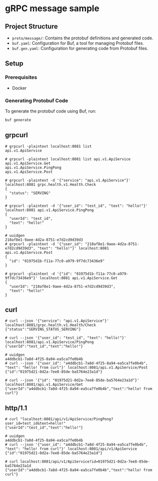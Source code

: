 # gRPC message sample
## Project Structure

- `proto/message/`: Contains the protobuf definitions and generated code.
- `buf.yaml`: Configuration for Buf, a tool for managing Protobuf files.
- `buf.gen.yaml`: Configuration for generating code from Protobuf files.

## Setup

### Prerequisites

- Docker

### Generating Protobuf Code

To generate the protobuf code using Buf, run:
```bash
buf generate
```

## grpcurl
```console
# grpcurl -plaintext localhost:8081 list
api.v1.ApiService
```
```console
# grpcurl -plaintext localhost:8081 list api.v1.ApiService
api.v1.ApiService.Get
api.v1.ApiService.PingPong
api.v1.ApiService.Post
```
```console
# grpcurl -plaintext -d '{"service": "api.v1.ApiService"}' localhost:8081 grpc.health.v1.Health.Check
{
  "status": "SERVING"
}
```
```console
# grpcurl -plaintext -d '{"user_id": "test_id", "text": "hello!"}' localhost:8081 api.v1.ApiService.PingPong
{
  "userId": "test_id",
  "text": "hello!"
}
```
```console
# uuidgen
210af8e1-9aee-4d2a-8751-e7d2cd9d39d3
# grpcurl -plaintext -d '{"user_id": "210af8e1-9aee-4d2a-8751-e7d2cd9d39d3", "text": "hello!"}' localhost:8081 api.v1.ApiService.Post
{
  "id": "01975d1b-f11a-77c0-a979-9f7dc73436e9"
}
```
```console
# grpcurl -plaintext -d '{"id": "01975d1b-f11a-77c0-a979-9f7dc73436e9"}' localhost:8081 api.v1.ApiService.Get
{
  "userId": "210af8e1-9aee-4d2a-8751-e7d2cd9d39d3",
  "text": "hello!"
}
```

## curl
```console
# curl --json '{"service": "api.v1.ApiService"}' localhost:8081/grpc.health.v1.Health/Check
{"status":"SERVING_STATUS_SERVING"}
```
```console
# curl --json '{"user_id": "test_id", "text": "hello!"}' localhost:8081/api.v1.ApiService/PingPong
{"userId":"test_id","text":"hello!"}
```
```console
# uuidgen
a4ddbcb1-7a8d-4f25-8a94-ea5ca7fe0b4b
# curl --json '{"user_id": "a4ddbcb1-7a8d-4f25-8a94-ea5ca7fe0b4b", "text": "hello! from curl"}' localhost:8081/api.v1.ApiService/Post
{"id":"01975d21-0d2a-7ee8-85de-ba5764e23a1d"}
```
```console
# curl --json '{"id": "01975d21-0d2a-7ee8-85de-ba5764e23a1d"}' localhost:8081/api.v1.ApiService/Get
{"userId":"a4ddbcb1-7a8d-4f25-8a94-ea5ca7fe0b4b","text":"hello! from curl"}
```

## http/1.1
```console
# curl "localhost:8081/api/v1/ApiService/PingPong?user_id=test_id&text=hello!"
{"userId":"test_id","text":"hello!"}
```
```console
# uuidgen
a4ddbcb1-7a8d-4f25-8a94-ea5ca7fe0b4b
# curl --json '{"user_id": "a4ddbcb1-7a8d-4f25-8a94-ea5ca7fe0b4b", "text": "hello! from curl"}' localhost:8081/api/v1/ApiService
{"id":"01975d21-0d2a-7ee8-85de-ba5764e23a1d"}
```
```console
# curl localhost:8081/api/v1/ApiService?id=01975d21-0d2a-7ee8-85de-ba5764e23a1d
{"userId":"a4ddbcb1-7a8d-4f25-8a94-ea5ca7fe0b4b","text":"hello! from curl"}
```
